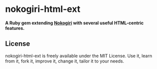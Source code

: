 # nokogiri-html-ext

**A Ruby gem extending [Nokogiri](https://nokogiri.org) with several useful HTML-centric features.**

## License

nokogiri-html-ext is freely available under the MIT License. Use it, learn from it, fork it, improve it, change it, tailor it to your needs.
